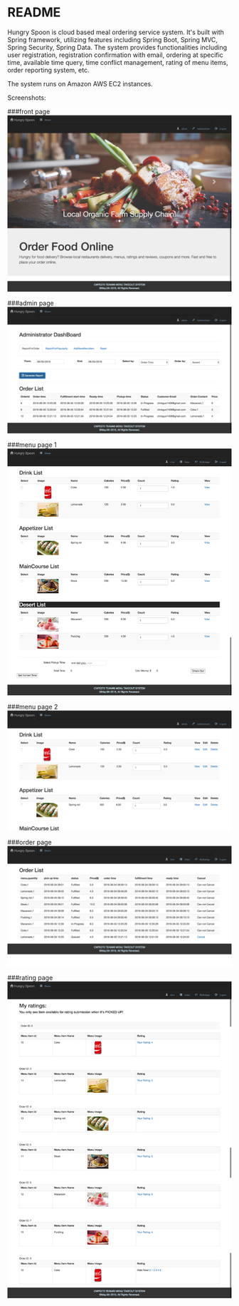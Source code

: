 # README #
Hungry Spoon is cloud based meal ordering service system. It's built with Spring framework, utilizing features including Spring Boot, Spring MVC, Spring Security, Spring Data. The system provides functionalities including user registration, registration confirmation with email, ordering at specific time, available time query, time conflict management, rating of menu items, order reporting system, etc. 

The system runs on Amazon AWS EC2 instances.

Screenshots:

###front page
![front page](FireShotCapture12HungrySpoon.png)

###admin page
![admin page](FireShot_admin.png)

###menu page 1
![menu page 1](FireShot_menu.png)

###menu page 2
![menu page 2](FireShot_menu2.png)

###order page
![order page](FireShot_order.png)

###rating page
![rating page](FireShot_myratings.png)
